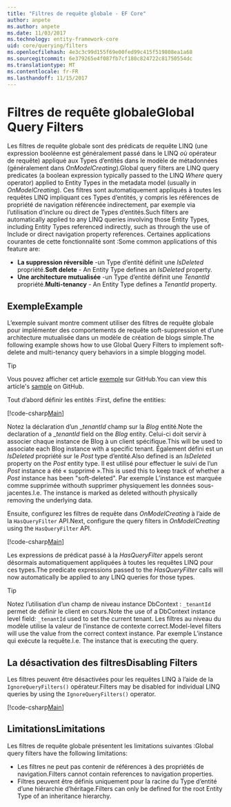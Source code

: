```yaml
---
title: "Filtres de requête globale - EF Core"
author: anpete
ms.author: anpete
ms.date: 11/03/2017
ms.technology: entity-framework-core
uid: core/querying/filters
ms.openlocfilehash: 4e3c3c99d155f69e00fed99c415f519808ea1a68
ms.sourcegitcommit: 6e379265e4f087fb7cf180c824722c81750554dc
ms.translationtype: MT
ms.contentlocale: fr-FR
ms.lasthandoff: 11/15/2017
---
```

# <a name="global-query-filters"></a><span data-ttu-id="bdc3f-102">Filtres de requête globale</span><span class="sxs-lookup"><span data-stu-id="bdc3f-102">Global Query Filters</span></span>

<span data-ttu-id="bdc3f-103">Les filtres de requête globale sont des prédicats de requête LINQ (une expression booléenne est généralement passé dans le LINQ *où* opérateur de requête) appliqué aux Types d’entités dans le modèle de métadonnées (généralement dans *OnModelCreating*).</span><span class="sxs-lookup"><span data-stu-id="bdc3f-103">Global query filters are LINQ query predicates (a boolean expression typically passed to the LINQ *Where* query operator) applied to Entity Types in the metadata model (usually in *OnModelCreating*).</span></span> <span data-ttu-id="bdc3f-104">Ces filtres sont automatiquement appliqués à toutes les requêtes LINQ impliquant ces Types d’entités, y compris les références de propriété de navigation référencée indirectement, par exemple via l’utilisation d’inclure ou direct de Types d’entités.</span><span class="sxs-lookup"><span data-stu-id="bdc3f-104">Such filters are automatically applied to any LINQ queries involving those Entity Types, including Entity Types referenced indirectly, such as through the use of Include or direct navigation property references.</span></span> <span data-ttu-id="bdc3f-105">Certaines applications courantes de cette fonctionnalité sont :</span><span class="sxs-lookup"><span data-stu-id="bdc3f-105">Some common applications of this feature are:</span></span>

* <span data-ttu-id="bdc3f-106">**La suppression réversible** -un Type d’entité définit une *IsDeleted* propriété.</span><span class="sxs-lookup"><span data-stu-id="bdc3f-106">**Soft delete** - An Entity Type defines an *IsDeleted* property.</span></span>
* <span data-ttu-id="bdc3f-107">**Une architecture mutualisée** -un Type d’entité définit une *TenantId* propriété.</span><span class="sxs-lookup"><span data-stu-id="bdc3f-107">**Multi-tenancy** - An Entity Type defines a *TenantId* property.</span></span>

## <a name="example"></a><span data-ttu-id="bdc3f-108">Exemple</span><span class="sxs-lookup"><span data-stu-id="bdc3f-108">Example</span></span>

<span data-ttu-id="bdc3f-109">L’exemple suivant montre comment utiliser des filtres de requête globale pour implémenter des comportements de requête soft-suppression et d’une architecture mutualisée dans un modèle de création de blogs simple.</span><span class="sxs-lookup"><span data-stu-id="bdc3f-109">The following example shows how to use Global Query Filters to implement soft-delete and multi-tenancy query behaviors in a simple blogging model.</span></span>

> [!TIP]
> <span data-ttu-id="bdc3f-110">Vous pouvez afficher cet article [exemple](https://github.com/aspnet/EntityFrameworkCore/tree/dev/samples/QueryFilters) sur GitHub.</span><span class="sxs-lookup"><span data-stu-id="bdc3f-110">You can view this article's [sample](https://github.com/aspnet/EntityFrameworkCore/tree/dev/samples/QueryFilters) on GitHub.</span></span>

<span data-ttu-id="bdc3f-111">Tout d’abord définir les entités :</span><span class="sxs-lookup"><span data-stu-id="bdc3f-111">First, define the entities:</span></span>

[!code-csharp[Main](../../../efcore-dev/samples/QueryFilters/Program.cs#Entities)]

<span data-ttu-id="bdc3f-112">Notez la déclaration d’un __tenantId_ champ sur la _Blog_ entité.</span><span class="sxs-lookup"><span data-stu-id="bdc3f-112">Note the declaration of a __tenantId_ field on the _Blog_ entity.</span></span> <span data-ttu-id="bdc3f-113">Celui-ci doit servir à associer chaque instance de Blog à un client spécifique.</span><span class="sxs-lookup"><span data-stu-id="bdc3f-113">This will be used to associate each Blog instance with a specific tenant.</span></span> <span data-ttu-id="bdc3f-114">Également défini est un _IsDeleted_ propriété sur le _Post_ type d’entité.</span><span class="sxs-lookup"><span data-stu-id="bdc3f-114">Also defined is an _IsDeleted_ property on the _Post_ entity type.</span></span> <span data-ttu-id="bdc3f-115">Il est utilisé pour effectuer le suivi de l’un _Post_ instance a été « supprimé ».</span><span class="sxs-lookup"><span data-stu-id="bdc3f-115">This is used this to keep track of whether a _Post_ instance has been "soft-deleted".</span></span> <span data-ttu-id="bdc3f-116">Par exemple L’instance est marquée comme supprimée withouth supprimer physiquement les données sous-jacentes.</span><span class="sxs-lookup"><span data-stu-id="bdc3f-116">I.e. The instance is marked as deleted withouth physically removing the underlying data.</span></span>

<span data-ttu-id="bdc3f-117">Ensuite, configurez les filtres de requête dans _OnModelCreating_ à l’aide de la ```HasQueryFilter``` API.</span><span class="sxs-lookup"><span data-stu-id="bdc3f-117">Next, configure the query filters in _OnModelCreating_ using the ```HasQueryFilter``` API.</span></span>

[!code-csharp[Main](../../../efcore-dev/samples/QueryFilters/Program.cs#Configuration)]

<span data-ttu-id="bdc3f-118">Les expressions de prédicat passé à la _HasQueryFilter_ appels seront désormais automatiquement appliquées à toutes les requêtes LINQ pour ces types.</span><span class="sxs-lookup"><span data-stu-id="bdc3f-118">The predicate expressions passed to the _HasQueryFilter_ calls will now automatically be applied to any LINQ queries for those types.</span></span>

> [!TIP]
> <span data-ttu-id="bdc3f-119">Notez l’utilisation d’un champ de niveau instance DbContext : ```_tenantId``` permet de définir le client en cours.</span><span class="sxs-lookup"><span data-stu-id="bdc3f-119">Note the use of a DbContext instance level field: ```_tenantId``` used to set the current tenant.</span></span> <span data-ttu-id="bdc3f-120">Les filtres au niveau du modèle utilise la valeur de l’instance de contexte correct.</span><span class="sxs-lookup"><span data-stu-id="bdc3f-120">Model-level filters will use the value from the correct context instance.</span></span> <span data-ttu-id="bdc3f-121">Par exemple L’instance qui exécute la requête.</span><span class="sxs-lookup"><span data-stu-id="bdc3f-121">I.e. The instance that is executing the query.</span></span>

## <a name="disabling-filters"></a><span data-ttu-id="bdc3f-122">La désactivation des filtres</span><span class="sxs-lookup"><span data-stu-id="bdc3f-122">Disabling Filters</span></span>

<span data-ttu-id="bdc3f-123">Les filtres peuvent être désactivées pour les requêtes LINQ à l’aide de la ```IgnoreQueryFilters()``` opérateur.</span><span class="sxs-lookup"><span data-stu-id="bdc3f-123">Filters may be disabled for individual LINQ queries by using the ```IgnoreQueryFilters()``` operator.</span></span>

[!code-csharp[Main](../../../efcore-dev/samples/QueryFilters/Program.cs#IgnoreFilters)]

## <a name="limitations"></a><span data-ttu-id="bdc3f-124">Limitations</span><span class="sxs-lookup"><span data-stu-id="bdc3f-124">Limitations</span></span>

<span data-ttu-id="bdc3f-125">Les filtres de requête globale présentent les limitations suivantes :</span><span class="sxs-lookup"><span data-stu-id="bdc3f-125">Global query filters have the following limitations:</span></span>

* <span data-ttu-id="bdc3f-126">Les filtres ne peut pas contenir de références à des propriétés de navigation.</span><span class="sxs-lookup"><span data-stu-id="bdc3f-126">Filters cannot contain references to navigation properties.</span></span>
* <span data-ttu-id="bdc3f-127">Filtres peuvent être définis uniquement pour la racine du Type d’entité d’une hiérarchie d’héritage.</span><span class="sxs-lookup"><span data-stu-id="bdc3f-127">Filters can only be defined for the root Entity Type of an inheritance hierarchy.</span></span>
